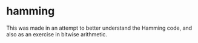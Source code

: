 # hamming

This was made in an attempt to better understand the Hamming code, and also as an exercise in bitwise arithmetic.
